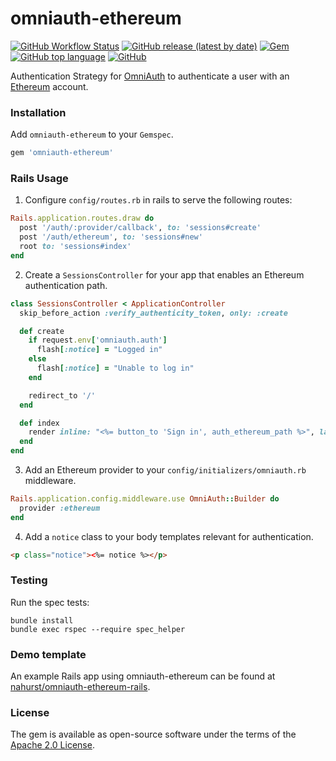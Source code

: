 # omniauth-ethereum

[![GitHub Workflow Status](https://img.shields.io/github/workflow/status/q9f/omniauth-ethereum/Build)](https://github.com/q9f/omniauth-ethereum/actions)
[![GitHub release (latest by date)](https://img.shields.io/github/v/release/q9f/omniauth-ethereum)](https://github.com/q9f/omniauth-ethereum/releases)
[![Gem](https://img.shields.io/gem/v/omniauth-ethereum)](https://rubygems.org/gems/omniauth-ethereum)
[![GitHub top language](https://img.shields.io/github/languages/top/q9f/omniauth-ethereum?color=red)](https://github.com/q9f/omniauth-ethereum/pulse)
[![GitHub](https://img.shields.io/github/license/q9f/omniauth-ethereum)](LICENSE)

Authentication Strategy for [OmniAuth](https://github.com/omniauth/omniauth) to authenticate a user with an [Ethereum](https://ethereum.org) account.

### Installation
Add `omniauth-ethereum` to your `Gemspec`.

```ruby
gem 'omniauth-ethereum'
```

### Rails Usage
1. Configure `config/routes.rb` in rails to serve the following routes:

```ruby
Rails.application.routes.draw do
  post '/auth/:provider/callback', to: 'sessions#create'
  post '/auth/ethereum', to: 'sessions#new'
  root to: 'sessions#index'
end
```

2. Create a `SessionsController` for your app that enables an Ethereum authentication path.

```ruby
class SessionsController < ApplicationController
  skip_before_action :verify_authenticity_token, only: :create

  def create
    if request.env['omniauth.auth']
      flash[:notice] = "Logged in"
    else
      flash[:notice] = "Unable to log in"
    end

    redirect_to '/'
  end

  def index
    render inline: "<%= button_to 'Sign in', auth_ethereum_path %>", layout: true
  end
end
```

3. Add an Ethereum provider to your `config/initializers/omniauth.rb` middleware.

```ruby
Rails.application.config.middleware.use OmniAuth::Builder do
  provider :ethereum
end
```

4. Add a `notice` class to your body templates relevant for authentication.

```html
<p class="notice"><%= notice %></p>
```

### Testing
Run the spec tests:

```shell
bundle install
bundle exec rspec --require spec_helper
```

### Demo template
An example Rails app using omniauth-ethereum can be found at [nahurst/omniauth-ethereum-rails](https://github.com/nahurst/omniauth-ethereum-rails).

### License
The gem is available as open-source software under the terms of the [Apache 2.0 License](LICENSE).
